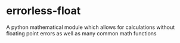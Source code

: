 # errorless-float
A python mathematical module which allows for calculations without floating point errors as well as many common math functions
